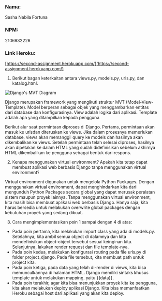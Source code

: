### **Nama:**

Sasha Nabila Fortuna

### **NPM:**

2106632226

### **Link Heroku:**
[https://second-assignment.herokuapp.com/](https://second-assignment.herokuapp.com/)

1. Berikut bagan keterkaitan antara views.py, models.py, urls.py, dan katalog.html.

![Django's MVT Diagram](https://drive.google.com/uc?id=15m2bbMt-Kp1igwLSq5Ww4GXWQugH63Uy)

Django merupakan framework yang mengikuti struktur MVT (Model-View-Template). Model berperan sebagai objek yang menggambarkan entitas dari database dan konfigurasinya. View adalah logika dari aplikasi. Template adalah apa yang ditampilkan kepada pengguna.

Berikut alur saat permintaan diproses di Django. Pertama, permintaan akan masuk ke urlsdan diteruskan ke views. Jika dalam prosesnya memerlukan database, views akan memanggil query ke models dan hasilnya akan dikembalikan ke views. Setelah permintaan telah selesai diproses, hasilnya akan dipetakan ke dalam HTML yang sudah didefinisikan sebelum akhirnya HTML dikembalikan ke pengguna sebagai bentuk dari respons.

2. Kenapa menggunakan virtual environment? Apakah kita tetap dapat membuat aplikasi web berbasis Django tanpa menggunakan virtual environment?

Virtual environment digunakan untuk mengelola Python Packages. Dengan menggunakan virtual environment, dapat menghindarkan kita dari mengunduh Python Packages secara global yang dapat merusak peralatan sistem maupun proyek lainnya. Tanpa menggunakan virtual environment, kita masih bisa membuat aplikasi web berbasis Django. Hanya saja, kita harus bersedia untuk melakukan overwrite global packages dengan kebutuhan proyek yang sedang dibuat.

3. Cara mengimplementasikan poin 1 sampai dengan 4 di atas:
* Pada poin pertama, kita melakukan import class yang ada di models.py. Setelahnya, kita ambil semua object di dalamnya dan kita mendefinisikan object-object tersebut sesuai keinginan kita. Selanjutnya, lakukan render request dan file template-nya.
* Pada poin kedua, melakukan konfigurasi routing pada file urls.py di folder project_django. Pada file tersebut, kita membuat path untuk project kita.
* Pada poin ketiga, pada data yang telah di-render di views, kita bisa memunculkannya di halaman HTML. Django memiliki sintaks khusus template untuk melakukan mapping, yaitu {{data}}.
* Pada poin terakhir, agar kita bisa menunjukkan proyek kita ke pengguna, kita akan melakukan deploy aplikasi Django. Kita bisa memanfaatkan Heroku sebagai host dari aplikasi yang akan kita deploy.